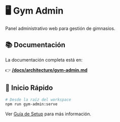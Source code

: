 # 🖥️ Gym Admin

Panel administrativo web para gestión de gimnasios.

## 📚 Documentación

La documentación completa está en:

👉 **[/docs/architecture/gym-admin.md](../../docs/architecture/gym-admin.md)**

## 🚀 Inicio Rápido

```bash
# Desde la raíz del workspace
npm run gym-admin:serve
```

Ver [Guía de Setup](../../docs/getting-started/setup.md) para más información.
